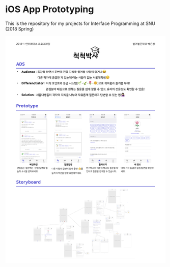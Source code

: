 # iOS App Prototyping
This is the repository for my projects for Interface Programming at SNU (2018 Spring)

![poster](./image/poster.png)
